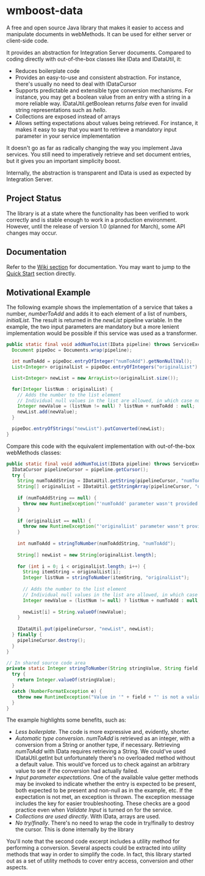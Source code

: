 # wmboost-data

A free and open source Java library that makes it easier to access and manipulate documents in webMethods. It can be used for either server or client-side code.

It provides an abstraction for Integration Server documents. Compared to coding directly with out-of-the-box classes like IData and IDataUtil, it:
* Reduces boilerplate code
* Provides an easy-to-use and consistent abstraction. For instance, there's usually no need to deal with IDataCursor
* Supports predictable and extensible type conversion mechanisms. For instance, you may get a boolean value from an entry with a string in a more reliable way. IDataUtil.getBoolean returns _false_ even for invalid string representations such as _hello_.
* Collections are exposed instead of arrays
* Allows setting expectations about values being retrieved. For instance, it makes it easy to say that you want to retrieve a mandatory input parameter in your service implementation

It doesn't go as far as radically changing the way you implement Java services. You still need to imperatively retrieve and set document entries, but it gives you an important simplicity boost.

Internally, the abstraction is transparent and IData is used as expected by Integration Server.

## Project Status

The library is at a state where the functionality has been verified to work correctly and is stable enough to work in a production environment. However, until the release of version 1.0 (planned for March), some API changes may occur.

## Documentation

Refer to the [Wiki section](https://github.com/innodev-au/wmboost-data/wiki) for documentation. You may want to jump to the [Quick Start](https://github.com/innodev-au/wmboost-data/wiki/Quick%20Start) section directly.

## Motivational Example
The following example shows the implementation of a service that takes a number, _numberToAdd_ and adds it to each element of a list of numbers, _initialList_. The result is returned in the _newList_ pipeline variable. In the example, the two input parameters are mandatory but a more lenient implementation would be possible if this service was used as a transformer.

```java
public static final void addNumToList(IData pipeline) throws ServiceException {
  Document pipeDoc = Documents.wrap(pipeline);

  int numToAdd = pipeDoc.entryOfInteger("numToAdd").getNonNullVal();
  List<Integer> originalList = pipeDoc.entryOfIntegers("originalList").getVal();

  List<Integer> newList = new ArrayList<>(originalList.size());

  for(Integer listNum : originalList) {
    // Adds the number to the list element
    // Individual null values in the list are allowed, in which case null is assigned
    Integer newValue = (listNum != null) ? listNum + numToAdd : null;
    newList.add(newValue);
  }

  pipeDoc.entryOfStrings("newList").putConverted(newList);
}
```

Compare this code with the equivalent implementation with out-of-the-box webMethods classes:
```java
public static final void addNumToList(IData pipeline) throws ServiceException {
  IDataCursor pipelineCursor = pipeline.getCursor();
  try {
    String numToAddString = IDataUtil.getString(pipelineCursor, "numToAdd");
    String[] originalList = IDataUtil.getStringArray(pipelineCursor, "originalList");
    
    if (numToAddString == null) {
      throw new RuntimeException("'numToAdd' parameter wasn't provided or was null");
    }  
    
    if (originalList == null) {
      throw new RuntimeException("'originalList' parameter wasn't provided");
    }
    
    int numToAdd = stringToNumber(numToAddString, "numToAdd");
  
    String[] newList = new String[originalList.length];
  
    for (int i = 0; i < originalList.length; i++) {
      String itemString = originalList[i];    
      Integer listNum = stringToNumber(itemString, "originalList");
    
      // Adds the number to the list element
      // Individual null values in the list are allowed, in which case null is assigned
      Integer newValue = (listNum != null) ? listNum + numToAdd : null;
    
      newList[i] = String.valueOf(newValue);
    }
  
    IDataUtil.put(pipelineCursor, "newList", newList);
  } finally {
    pipelineCursor.destroy();
  }
}

// In shared source code area
private static Integer stringToNumber(String stringValue, String field) {
  try {
    return Integer.valueOf(stringValue);
  }
  catch (NumberFormatException e) {
    throw new RuntimeException("Value in '" + field + "' is not a valid integer number");
  }
}
```

The example highlights some benefits, such as:

* *Less boilerplate*. The code is more expressive and, evidently, shorter.
* *Automatic type conversion*. _numToAdd_ is retrieved as an integer, with a conversion from a String or another type, if necessary. Retrieving _numToAdd_ with IData requires retrieving a String. We could've used IDataUtil.getInt but unfortunately there's no overloaded method without a default value. This would've forced us to check against an arbitrary value to see if the conversion had actually failed.
* *Input parameter expectations*. One of the available value getter methods may be invoked to indicate whether the entry is expected to be present, both expected to be present and non-null as in the example, etc. If the expectation is not met, an exception is thrown. The exception message includes the key for easier troubleshooting. These checks are a good practice even when _Validate Input_ is turned on for the service.
* *Collections are used directly*. With IData, arrays are used.
* *No try/finally*. There's no need to wrap the code in try/finally to destroy the cursor. This is done internally by the library

You'll note that the second code excerpt includes a utility method for performing a conversion. Several aspects could be extracted into utility methods that way in order to simplify the code. In fact, this library started out as a set of utility methods to cover entry access, conversion and other aspects.
